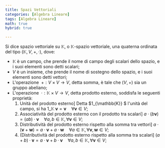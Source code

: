 ```yaml
---
title: Spazi Vettoriali
categories: [Algebra Lineare]
tags: [Algebra Lineare]
math: true
hybrid: true

---
```


Si dice spazio vettoriale su $\mathbb{K}$, o $\mathbb{K}$-spazio vettoriale, una quaterna ordinata del tipo $(\mathbb{K},V,+,\cdot)$, dove:
- $\mathbb{K}$ è un campo, che prende il nome di campo degli scalari dello spazio, e i suoi elementi sono detti scalari;
- $V$ è un insieme, che prende il nome di sostegno dello spazio, e i suoi elementi sono detti vettori;
- L'operazione $\; +:V \times V \rightarrow V$, detta somma, è tale che $(V,+)$ sia un gruppo abeliano;
- L'operazione $\; \cdot : \mathbb{K} \times V \rightarrow V$, detta prodotto esterno, soddisfa le seguenti proprietà:
    1. Unità del prodotto esterno]  Detta $1\_{\mathbb{K}} $ l'unità del campo, si ha $1\_{\mathbb{K}} \; \mathbf{v} = \mathbf{v} \quad \forall \mathbf{v} \in V$;
    2. Associatività del prodotto esterno con il prodotto tra scalari] $a\cdot (b\mathbf{v}) = (ab)\cdot \mathbf{v} \quad \forall a,b\in \mathbb{K} , \forall \mathbf{v} \in V$;
    3. Distributività del prodotto esterno rispetto alla somma tra vettori] $a\cdot (\mathbf{v} + \mathbf{w}) = a\cdot \mathbf{v} + a \cdot \mathbf{w} \quad \forall a \in \mathbb{K} , \forall \mathbf{v},\mathbf{w} \in V$;
    4. (Distributività del prodotto esterno rispetto alla somma tra scalari]    $(a+b) \cdot \mathbf{v} = a\cdot \mathbf{v} + b \cdot \mathbf{v} \quad \forall a,b \in \mathbb{K} , \forall \mathbf{v} \in V$;
